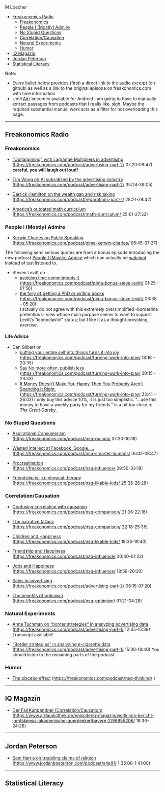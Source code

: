 M Loecher

-   [Freakonomics Radio](#freakonomics-radio)
    -   [Freakonomics](#freakonomics)
    -   [People I (Mostly) Admire](#people-i-mostly-admire)
    -   [No Stupid Questions](#no-stupid-questions)
    -   [Correlation/Causation](#correlationcausation)
    -   [Natural Experiments](#natural-experiments)
    -   [Humor](#humor)
-   [IQ Magazin](#iq-magazin)
-   [Jordan Peterson](#jordan-peterson)
-   [Statistical Literacy](#statistical-literacy)

Note:

-   Every bullet below provides (first) a direct link to the audio
    excerpt (on github) as well as a link to the original episode on
    freakonomics.com with time information
-   Until [Airr](https://www.airr.io/) becomes available for Android I
    am going to have to manually extract passages from podcasts that I
    really like, sigh. Maybe the required substantial manual work acts
    as a filter for not overloading this page.

------------------------------------------------------------------------

## Freakonomics Radio

### Freakonomics

-   [“Outjargoning” with Lagrange Multipliers in
    advertising](/assets/podcasts/excerpts/vlc-record-2021-01-03-11h04m45s-Does%20Advertising%20Actually%20Work_Part%202_Digital.mp3)  
    (<https://freakonomics.com/podcast/advertising-part-2/>
    07:20-09:47), **careful, you will laugh out loud!**

-   [Tim Wong on AI subsidized by the advertising
    industry](/assets/podcasts/excerpts/vlc-record-2021-01-03-11h17m02s-Does%20Advertising%20Actually%20Work_Part%202_Digital.mp3)  
    (<https://freakonomics.com/podcast/advertising-part-2/> 35:24-39:05)

-   [Darrick Hamilton on the wealth gap and risk
    taking](/assets/podcasts/excerpts/vlc-record-freak-Should-America-and-FIFA-Pay-Reparations-2821-2942.mp3)  
    (<https://freakonomics.com/podcast/reparations-part-1/> 28:21-29:42)

-   [America’s outdated math
    curriculum](/assets/podcasts/excerpts/vlc-record-freak-America’s%20Math%20Curriculum%20Doesn’t%20Add%20Up-2501-2732.mp3)  
    (<https://freakonomics.com/podcast/math-curriculum/> 25:01-27:32)

### People I (Mostly) Admire

-   [Kerwin Charles on Public
    Speaking](/assets/podcasts/excerpts/vlc-record-2021-01-02-15h08m18s-Kerwin%20Charles_%20“One%20Does%20Not%20Know%20Where%20an%20Insight%20Will%20Come%20From”-.mp3)  
    (<https://freakonomics.com/podcast/pima-kerwin-charles/>
    05:45-07:27)

The following semi serious quotes are from a bonus episode introducing
the new podcast [People I (Mostly)
Admire](https://freakonomics.com/pima/) which can actually be
[watched](https://www.youtube.com/watch?v=vbGMWZYuCt4&feature=youtu.be)
instead of just listened to.

-   Steven Levitt on
    -   [avoiding time commitments
        :)](/assets/podcasts/excerpts/vlc-record-Steve%20Levitt_I'm%20Not%20as%20Childlike%20as%20I'd%20Like%20to%20Be-0125-0156.mp3)  
        (<https://freakonomics.com/podcast/pima-bonus-steve-levitt/>
        01:25 - 01:56)
    -   [the folly of getting a PhD or writing
        books](/assets/podcasts/excerpts/vlc-record-Steve%20Levitt_I'm%20Not%20as%20Childlike%20as%20I'd%20Like%20to%20Be-0338-0520.mp3)  
        (<https://freakonomics.com/podcast/pima-bonus-steve-levitt/>
        03:38 - 05:20)  
        I actually do not agree with this extremely oversimplified
        -borderline pretentious- view whose main purpose seems to want
        to support Levitt’s “iconoclastic” status; but I like it as a
        thought provoking exercise.

#### Life Advice

-   Dan Gilbert on
    -   [putting your entire self into things turns it into
        joy](/assets/podcasts/excerpts/pima-Gilbert-Turning-Work-into-Play-1816-2035.mp3)  
        (<https://freakonomics.com/podcast/turning-work-into-play/>
        18:16 - 20:35)
    -   [Say No more often, publish
        less](/assets/podcasts/excerpts/pima-Gilbert-Turning-Work-into-Play-2015-2333.mp3)  
        (<https://freakonomics.com/podcast/turning-work-into-play/>
        20:15 - 23:33)
    -   [If Money Doesn’t Make You Happy Then You Probably Aren’t
        Spending It
        Right.](/assets/podcasts/excerpts/pima-Gilbert-Turning-Work-into-Play-2015-2333.mp3)  
        (<https://freakonomics.com/podcast/turning-work-into-play/>
        23:41 - 26:02) I only buy this advice 10%, it is just too
        simplistic. “…use this money to have a weekly party for my
        friends.” is a bit too close to *The Great Gatsby*.

### No Stupid Questions

-   [Aspirational
    Consumerism](/assets/podcasts/excerpts/vlc-record-nsq-Why%20Do%20We%20Buy%20Things%20We-will%20Never%20Use_0730-1018.mp3)  
    (<https://freakonomics.com/podcast/nsq-quinoa/> 07:30-10:18)

-   [Wasted Intellect at Facebook, Google,
    …](/assets/podcasts/excerpts/vlc-record-nsq-Are%20Humans%20Smarter%20or%20Stupider%20Than%20We%20Used%20to%20Be_0641-0847.mp3)  
    (<https://freakonomics.com/podcast/nsq-smarter-humans/> 06:41-08:47)

-   [Procrastination](/assets/podcasts/excerpts/vlc-record-2021-01-02-14h51m20s-How%20Much%20of%20Your%20Life%20Do%20You%20Actually%20Control_-.mp3)  
    (<https://freakonomics.com/podcast/nsq-influence/> 28:50-33:19)

-   [Friendship is like physical
    therapy](/assets/podcasts/excerpts/vlc-record-2021-01-02-14h41m26s-How%20Do%20You%20Raise%20a%20“Likable”%20Kid_-.mp3)  
    (<https://freakonomics.com/podcast/nsq-likable-kids/> 25:35-26:28)

### Correlation/Causation

-   [Confusing correlation with
    causation](/assets/podcasts/excerpts/vlc-record-2021-01-03-10h14m40s-How%20Can%20You%20Stop%20Comparing%20Yourself%20With%20Other%20People_-.mp3)  
    (<https://freakonomics.com/podcast/nsq-comparison/> 21:06-22:18)

-   [The narrative
    fallacy](/assets/podcasts/excerpts/vlc-record-2021-01-03-10h16m07s-How%20Can%20You%20Stop%20Comparing%20Yourself%20With%20Other%20People_-.mp3)  
    (<https://freakonomics.com/podcast/nsq-comparison/> 22:18-25:35)

-   [Children and
    Happiness](/assets/podcasts/excerpts/vlc-record-2021-01-02-14h36m39s-How%20Do%20You%20Raise%20a%20“Likable”%20Kid_-.mp3)  
    (<https://freakonomics.com/podcast/nsq-likable-kids/> 18:35-19:40)

-   [Friendship and
    Happiness](/assets/podcasts/excerpts/vlc-record-2021-01-02-15h01m01s-How%20Much%20Do%20Your%20Friends%20Affect%20Your%20Future_-.mp3)  
    (<https://freakonomics.com/podcast/nsq-influence/> 00:40-01:23)

-   [Jobs and
    Happiness](/assets/podcasts/excerpts/vlc-record-2021-01-02-15h20m23s-How%20Much%20Do%20Your%20Friends%20Affect%20Your%20Future_-.mp3)  
    (<https://freakonomics.com/podcast/nsq-influence/> 18:58-20:20)

-   [Sales in
    advertising](/assets/podcasts/excerpts/vlc-record-2021-01-03-10h59m55s-Does%20Advertising%20Actually%20Work_Part%202_Digital.mp3)  
    (<https://freakonomics.com/podcast/advertising-part-2/> 06:15-07:20)

-   [The benefits of
    optimism](/assets/podcasts/excerpts/vlc-record-nsq-Is%20Optimism%20a%20Luxury%20Good-0121-0428.mp3)  
    (<https://freakonomics.com/podcast/nsq-optimism/> 01:21-04:28)

### Natural Experiments

-   [Anna Tuchman on “border strategies” in analyzing advertising
    data](/assets/podcasts/excerpts/vlc-record-2021-01-03-11h31m21s-Does%20Advertising%20Actually%20Work_Part%201_TV.mp3)  
    (<https://freakonomics.com/podcast/advertising-part-1/> 12:45-15:38)
    Transcript available!

-   [“Border strategies” in analyzing e-cigarette
    data](/assets/podcasts/excerpts/vlc-record-2021-01-03-11h41m47s-Does%20Advertising%20Actually%20Work_Part%201_TV.mp3)  
    (<https://freakonomics.com/podcast/advertising-part-1/> 15:30-18:40)
    You should listen to the remaining parts of the podcast.

### Humor

-   [The placebo effect](/assets/podcasts/excerpts/)
    (<https://freakonomics.com/podcast/nsq-thinking/> )

------------------------------------------------------------------------

## IQ Magazin

-   [Der Fall Kuhbandner
    (Correlation/Causation)](/assets/podcasts/excerpts/Der_Fall_Kuhbandner_220214_1805_IQ.mp3)  
    (<https://www.ardaudiothek.de/episode/iq-magazin/weltklima-bericht-impfskepsis-akademische-querdenker/bayern-2/96855206/>
    18:30-24:28)

------------------------------------------------------------------------

## Jordan Peterson

-   [Sam Harris on troubling claims of
    religion](https://youtu.be/prt9D90BvFI?t=5700)  
    (<https://www.jordanbpeterson.com/podcast/s4e81/> 1:35:00-1:41:00)

------------------------------------------------------------------------

## Statistical Literacy
